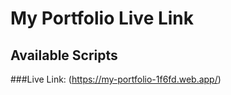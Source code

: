 # My Portfolio Live Link

## Available Scripts

###Live Link: (https://my-portfolio-1f6fd.web.app/)
